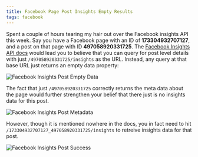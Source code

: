 ```yaml
---
title: Facebook Page Post Insights Empty Results
tags: facebook
---
```


Spent a couple of hours tearing my hair out over the Facebook insights API this week. Say you have a Facebook page with an ID of **173304932707127**, and a post on that page with ID **497058920331725**. The [Facebook Insights API docs](https://developers.facebook.com/docs/reference/fql/insights/) would lead you to believe that you can query for post level details with just `/497058920331725/insights` as the URL. Instead, any query at that base URL just returns an empty data property:

![Facebook Insights Post Empty Data](/blog/images/insights_empty_data.png)

The fact that just `/497058920331725` correctly returns the meta data about the page would further strengthen your belief that there just is no insights data for this post.

![Facebook Insights Post Metadata](/blog/images/insights_post.png)

However, though it is mentioned nowhere in the docs, you in fact need to hit `/173304932707127_497058920331725/insights` to retreive insights data for that post.

![Facebook Insights Post Success](/blog/images/insights_with_data.png)
